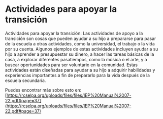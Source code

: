 # Actividades para apoyar la transición
Actividades para apoyar la transición: Las actividades de apoyo a la transición son cosas que pueden ayudar a su hijo a prepararse para pasar de la escuela a otras actividades, como la universidad, el trabajo o la vida por su cuenta. Algunos ejemplos de estas actividades incluyen ayudar a su hijo a aprender a presupuestar su dinero, a hacer las tareas básicas de la casa, a explorar diferentes pasatiempos, como la música o el arte, y a buscar oportunidades para ser voluntario en la comunidad. Estas actividades están diseñadas para ayudar a su hijo a adquirir habilidades y experiencias importantes a fin de prepararlo para la vida después de la escuela secundaria.

Puedes encontrar más sobre esto en: [https://rcselpa.org/uploads/files/files/IEP%20Manual%2007-22.pdf#page=37](https://rcselpa.org/uploads/files/files/IEP%20Manual%2007-22.pdf#page=37)
